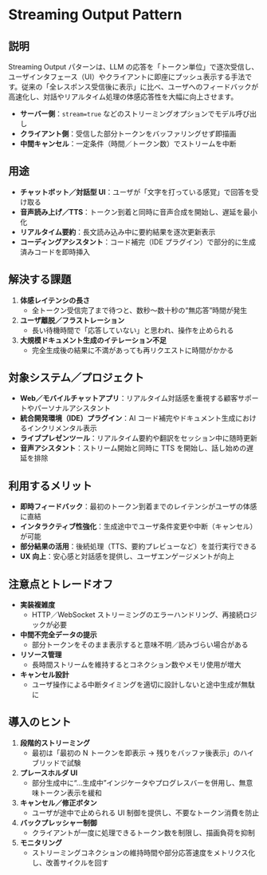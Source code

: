 # Streaming Output Pattern

## 説明
Streaming Output パターンは、LLM の応答を「トークン単位」で逐次受信し、ユーザインタフェース（UI）やクライアントに即座にプッシュ表示する手法です。従来の「全レスポンス受信後に表示」に比べ、ユーザへのフィードバックが高速化し、対話やリアルタイム処理の体感応答性を大幅に向上させます。  
- **サーバー側**：`stream=true` などのストリーミングオプションでモデル呼び出し  
- **クライアント側**：受信した部分トークンをバッファリングせず即描画  
- **中間キャンセル**：一定条件（時間／トークン数）でストリームを中断  

## 用途
- **チャットボット／対話型 UI**：ユーザが「文字を打っている感覚」で回答を受け取る  
- **音声読み上げ／TTS**：トークン到着と同時に音声合成を開始し、遅延を最小化  
- **リアルタイム要約**：長文読み込み中に要約結果を逐次更新表示  
- **コーディングアシスタント**：コード補完（IDE プラグイン）で部分的に生成済みコードを即時挿入  

## 解決する課題
1. **体感レイテンシの長さ**  
   - 全トークン受信完了まで待つと、数秒～数十秒の“無応答”時間が発生  
2. **ユーザ離脱／フラストレーション**  
   - 長い待機時間で「応答していない」と思われ、操作を止められる  
3. **大規模ドキュメント生成のイテレーション不足**  
   - 完全生成後の結果に不満があっても再リクエストに時間がかかる  

## 対象システム／プロジェクト
- **Web／モバイルチャットアプリ**：リアルタイム対話感を重視する顧客サポートやパーソナルアシスタント  
- **統合開発環境（IDE）プラグイン**：AI コード補完やドキュメント生成におけるインクリメンタル表示  
- **ライブプレゼンツール**：リアルタイム要約や翻訳をセッション中に随時更新  
- **音声アシスタント**：ストリーム開始と同時に TTS を開始し、話し始めの遅延を排除  

## 利用するメリット
- **即時フィードバック**：最初のトークン到着までのレイテンシがユーザの体感に直結  
- **インタラクティブ性強化**：生成途中でユーザ条件変更や中断（キャンセル）が可能  
- **部分結果の活用**：後続処理（TTS、要約プレビューなど）を並行実行できる  
- **UX 向上**：安心感と対話感を提供し、ユーザエンゲージメントが向上  

## 注意点とトレードオフ
- **実装複雑度**  
  - HTTP／WebSocket ストリーミングのエラーハンドリング、再接続ロジックが必要  
- **中間不完全データの提示**  
  - 部分トークンをそのまま表示すると意味不明／読みづらい場合がある  
- **リソース管理**  
  - 長時間ストリームを維持するとコネクション数やメモリ使用が増大  
- **キャンセル設計**  
  - ユーザ操作による中断タイミングを適切に設計しないと途中生成が無駄に  

## 導入のヒント
1. **段階的ストリーミング**  
   - 最初は「最初の N トークンを即表示 → 残りをバッファ後表示」のハイブリッドで試験  
2. **プレースホルダ UI**  
   - 部分生成中に“…生成中”インジケータやプログレスバーを併用し、無意味トークン表示を緩和  
3. **キャンセル／修正ボタン**  
   - ユーザが途中で止められる UI 制御を提供し、不要なトークン消費を防止  
4. **バックプレッシャー制御**  
   - クライアントが一度に処理できるトークン数を制限し、描画負荷を抑制  
5. **モニタリング**  
   - ストリーミングコネクションの維持時間や部分応答速度をメトリクス化し、改善サイクルを回す  

